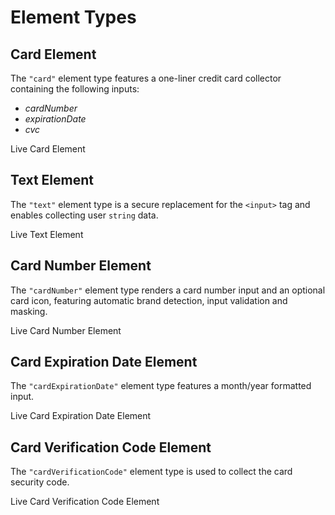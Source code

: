 # Element Types

## Card Element

The `"card"` element type features a one-liner credit card collector containing the following inputs:

- *cardNumber*
- *expirationDate*
- *cvc*

<div class="hero_elements-example">
  <div class="elements-example-content">
    <div class="elements-example-header">
      <div class="elements-example-window">
        <div class="elements-example-action"></div>
        <div class="elements-example-action"></div>
        <div class="elements-example-action"></div>
      </div>
      <span>Live Card Element</span>
    </div>
    <div class="elements-example-form-wrapper">
      <div class="element" id="types-card-element"></div>
    </div>
  </div>
</div>

<script defer>
  window.addEventListener('load', () => {
    window.cardElement = BasisTheory.createElement('card');
    cardElement.mount('#types-card-element');  
  });
</script>

## Text Element

The `"text"` element type is a secure replacement for the `<input>` tag and enables collecting user `string` data.

<div class="hero_elements-example">
  <div class="elements-example-content">
    <div class="elements-example-header">
      <div class="elements-example-window">
        <div class="elements-example-action"></div>
        <div class="elements-example-action"></div>
        <div class="elements-example-action"></div>
      </div>
      <span>Live Text Element</span>
    </div>
    <div class="elements-example-form-wrapper">
      <div class="element" id="types-text-element"></div>
    </div>
  </div>
</div>

<script defer>
  window.addEventListener('load', () => {
    window.textElement = BasisTheory.createElement('text', {
      targetId: 'elementTypesTextElement',
      placeholder: 'John Doe',
    });
    textElement.mount('#types-text-element');  
  });
</script>

## Card Number Element

The `"cardNumber"` element type renders a card number input and an optional card icon, featuring automatic brand detection, input validation
and masking.

<div class="hero_elements-example">
  <div class="elements-example-content">
    <div class="elements-example-header">
      <div class="elements-example-window">
        <div class="elements-example-action"></div>
        <div class="elements-example-action"></div>
        <div class="elements-example-action"></div>
      </div>
      <span>Live Card Number Element</span>
    </div>
    <div class="elements-example-form-wrapper">
      <div class="element" id="types-card-number-element"></div>
    </div>
  </div>
</div>

<script defer>
  window.addEventListener('load', () => {
    window.cardNumberElement = BasisTheory.createElement('cardNumber', {
      targetId: 'elementTypesCardNumberElement',
    });
    window.cardNumberElement.mount('#types-card-number-element');
    window.cardNumberElement.on('change', ({ cardBrand }) => {
      window.cardVerificationCodeElement?.update({ cardBrand });
    });
  });
</script>

## Card Expiration Date Element

The `"cardExpirationDate"` element type features a month/year formatted input.

<div class="hero_elements-example">
  <div class="elements-example-content">
    <div class="elements-example-header">
      <div class="elements-example-window">
        <div class="elements-example-action"></div>
        <div class="elements-example-action"></div>
        <div class="elements-example-action"></div>
      </div>
      <span>Live Card Expiration Date Element</span>
    </div>
    <div class="elements-example-form-wrapper">
      <div class="element" id="types-card-expiration-date-element"></div>
    </div>
  </div>
</div>

<script defer>
  window.addEventListener('load', () => {
    window.cardExpirationDateElement = BasisTheory.createElement('cardExpirationDate', {
      targetId: 'elementTypesCardExpirationDateElement',
    });
    window.cardExpirationDateElement.mount('#types-card-expiration-date-element');  
  });
</script>

## Card Verification Code Element

The `"cardVerificationCode"` element type is used to collect the card security code.

<div class="hero_elements-example">
  <div class="elements-example-content">
    <div class="elements-example-header">
      <div class="elements-example-window">
        <div class="elements-example-action"></div>
        <div class="elements-example-action"></div>
        <div class="elements-example-action"></div>
      </div>
      <span>Live Card Verification Code Element</span>
    </div>
    <div class="elements-example-form-wrapper">
      <div class="element" id="types-card-verification-code-element"></div>
    </div>
  </div>
</div>

<script defer>
  window.addEventListener('load', () => {
    window.cardVerificationCodeElement = BasisTheory.createElement('cardVerificationCode', {
      targetId: 'elementTypesTextElement',
    });
    window.cardVerificationCodeElement.mount('#types-card-verification-code-element');  
  });
</script>
